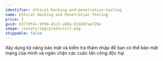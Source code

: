 ```yaml
---
identifier: ethical-hacking-and-penetration-testing
name: Ethical Hacking and Penetration Testing
price: 2
guid: 6377df4c-9f94-41c1-a98a-5310d7aa729e
image: /assets/img/products/2.png
shippable: false
---
```

Xây dựng kỹ năng bảo mật và kiểm tra thâm nhập để bạn có thể bảo mật mạng của mình và ngăn chặn các cuộc tấn công độc hại